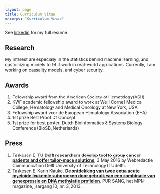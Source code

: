 ```yaml
---
layout: page
title: Curriculum Vitae
excerpt: "Curriculum Vitae"
---
```


See [linkedin](https://nl.linkedin.com/in/erdogant) for my full resume.

## Research

My interest are especially in the statistics behind machine learning, and customizing models to let it work in real-world applications. Currently, I am working on causality models, and cyber security.

## Awards

1. Fellowship award from the American Society of Hematology(ASH)
1. KWF academic fellowship award to work at Weill Cornell Medical College, Hematology and Medical Oncology at New York, USA
1. Fellowship award voor de European Hematology Association (EHA)
1. 1st prize Best Proof Of Concept.
1. 1st prize for best poster, Dutch Bioinformatics & Systems Biology Conference (BioSB, Netherlands)

## Press

1. Taskesen E, [**TU Delft researchers develop tool to group cancer patients and offer tailor-made solutions**](http://www.tudelft.nl/en/current/latest-news/article/detail/delftse-onderzoekers-ontwikkelen-tool-om-kankerpatienten-te-groeperen-en-maatwerk-te-leveren/), 3 May 2016 by Webredactie Communication Delft University of Technology (TUdelft). 
1. Taskesen E, Karin Klauke. [**De ontdekking van twee extra acute myeloïde leukemie subgroepen door gebruik van een combinatie van genexpressie en DNA methylatie profielen**](1309485-PurSang_dec2013.pdf). PUR SANG, het MPN-magazine, jaargang 10, nr. 3, 2013.


<!-- ### Footer

Last updated: May 2020 -->


